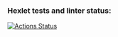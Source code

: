 ### Hexlet tests and linter status:
[![Actions Status](https://github.com/megabgg/php-project-lvl4/workflows/hexlet-check/badge.svg)](https://github.com/megabgg/php-project-lvl4/actions)